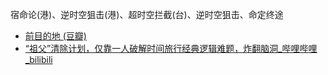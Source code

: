 宿命论(港)、逆时空狙击(港)、超时空拦截(台)、逆时空狙击、命定终途
- [前目的地 (豆瓣)](https://movie.douban.com/subject/20278505/)
- [“祖父”清除计划，仅靠一人破解时间旅行经典逻辑难题，炸翻脑洞_哔哩哔哩_bilibili](https://www.bilibili.com/video/BV1hN42egEmD/)
